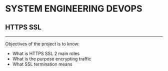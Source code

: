 # SYSTEM ENGINEERING DEVOPS

## HTTPS SSL

---
Objectives of the project is to know:
- What is HTTPS SSL 2 main roles
- What is the purpose encrypting traffic
- What SSL termination means
